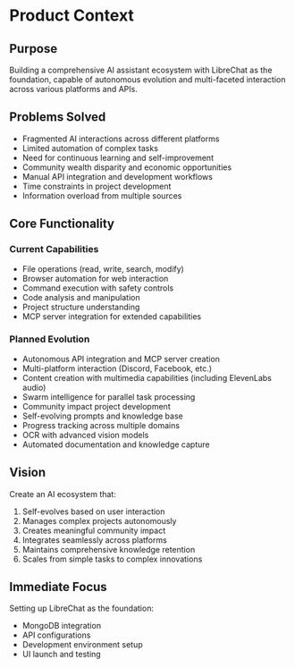 # Product Context

## Purpose

Building a comprehensive AI assistant ecosystem with LibreChat as the foundation, capable of autonomous evolution and multi-faceted interaction across various platforms and APIs.

## Problems Solved

- Fragmented AI interactions across different platforms
- Limited automation of complex tasks
- Need for continuous learning and self-improvement
- Community wealth disparity and economic opportunities
- Manual API integration and development workflows
- Time constraints in project development
- Information overload from multiple sources

## Core Functionality

### Current Capabilities
- File operations (read, write, search, modify)
- Browser automation for web interaction
- Command execution with safety controls
- Code analysis and manipulation
- Project structure understanding
- MCP server integration for extended capabilities

### Planned Evolution
- Autonomous API integration and MCP server creation
- Multi-platform interaction (Discord, Facebook, etc.)
- Content creation with multimedia capabilities (including ElevenLabs audio)
- Swarm intelligence for parallel task processing
- Community impact project development
- Self-evolving prompts and knowledge base
- Progress tracking across multiple domains
- OCR with advanced vision models
- Automated documentation and knowledge capture

## Vision

Create an AI ecosystem that:
1. Self-evolves based on user interaction
2. Manages complex projects autonomously
3. Creates meaningful community impact
4. Integrates seamlessly across platforms
5. Maintains comprehensive knowledge retention
6. Scales from simple tasks to complex innovations

## Immediate Focus

Setting up LibreChat as the foundation:
- MongoDB integration
- API configurations
- Development environment setup
- UI launch and testing
